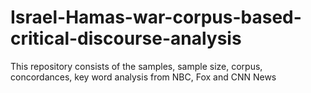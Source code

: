 # Israel-Hamas-war-corpus-based-critical-discourse-analysis
This repository consists of the samples, sample size, corpus, concordances, key word analysis from NBC, Fox and CNN News
